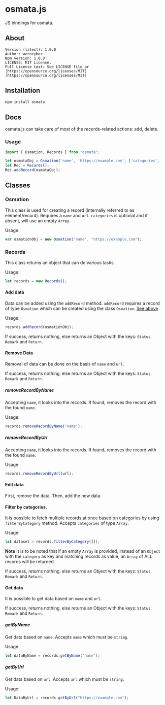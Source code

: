 # osmata.js

JS bindings for osmata.

## About

```
Version (latest): 1.0.0
Author: aerocyber
Npm version: 1.0.0
LICENSE: MIT License.
Full License text: See LICENSE file or [https://opensource.org/licenses/MIT](https://opensource.org/licenses/MIT)
```

## Installation

```bash
npm install osmata
```

## Docs

osmata.js can take care of most of the records-related actions: add, delete. 

### Usage

```javascript
import { Osmation, Records } from "osmata";

let osmataObj = Osmation('name', 'https://example.com', ['categories', 'are', 'arrays']);
let Rec = Records();
Rec.addRecord(osmataObj);
```

## Classes

### Osmation

This class is used for creating a record (internally referred to as element/record).
Requires a `name` and `url`. `categories` is optional and if absent, will use an empty `Array`.

Usage:

```js
var osmationObj = new Osmation("name", "https://example.com");
```

### Records

This class returns an object that can do various tasks.

Usage:
```js
let records = new Records();
```

#### Add data

Data can be added using the `addRecord` method.
`addRecord` requires a record of type `Osmation` which can be created using the class `Osmation`. [See above](#osmation)

Usage:
```js
records.addRecord(osmationObj);
```

If success, returns nothing, else returns an Object with the keys: `Status`, `Remark` and `Return`.

#### Remove Data

Removal of data can be done on the basis of `name` and `url`.

If success, returns nothing, else returns an Object with the keys: `Status`, `Remark` and `Return`.

##### removeRecordByName

Accepting `name`, it looks into the records. If found, removes the record with the found `name`.

Usage:
```js
records.removeRecordByName("name");
```

##### removeRecordByUrl

Accepting `name`, it looks into the records. If found, removes the record with the found `name`.

Usage:
```js
records.removeRecordByUrl(url);
```

#### Edit data

First, remove the data. Then, add the new data.

#### Filter by categories.

It is possible to fetch multiple records at once based on categories by using `filterByCategory` method. Accepts `categories` of type `Array`.

Usage:
```js
let dataset = records.filterByCategory([]);
```

**Note**
It is to be noted that if an empty `Array` is provided, instead of an `Object` with the `category` as key and matching records as value, an `Array` of ALL records will be returned.

If success, returns nothing, else returns an Object with the keys: `Status`, `Remark` and `Return`.

#### Get data

It is possible to get data based on `name` and `url`.

If success, returns nothing, else returns an Object with the keys: `Status`, `Remark` and `Return`.

##### getByName

Get data based on `name`. Accepts `name` which must be `string`.

Usage:
```js
let dataByName = records.getByName("name");
```

##### getByUrl

Get data based on `url`. Accepts `url` which must be `string`.

Usage:
```js
let DataByUrl = records.getByUrl("https://example.com");
```
